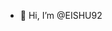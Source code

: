- 👋 Hi, I’m @EISHU92


<!---
EISHU92/EISHU92 is a ✨ special ✨ repository because its `README.md` (this file) appears on your GitHub profile.
You can click the Preview link to take a look at your changes.
--->

